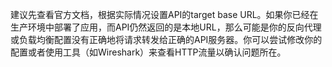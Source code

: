 建议先查看官方文档，根据实际情况设置API的target base URL。如果你已经在生产环境中部署了应用，而API仍然返回的是本地URL，那么可能是你的反向代理或负载均衡配置没有正确地将请求转发给正确的API服务器。你可以尝试修改你的配置或者使用工具（如Wireshark）来查看HTTP流量以确认问题所在。
